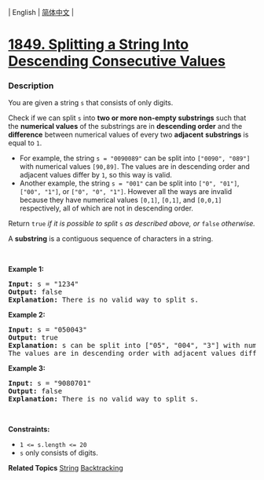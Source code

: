 | English | [简体中文](README.md) |

# [1849. Splitting a String Into Descending Consecutive Values](https://leetcode-cn.com/problems/splitting-a-string-into-descending-consecutive-values)
 ### Description
<p>You are given a string <code>s</code> that consists of only digits.</p>

<p>Check if we can split <code>s</code> into <strong>two or more non-empty substrings</strong> such that the <strong>numerical values</strong> of the substrings are in <strong>descending order</strong> and the <strong>difference</strong> between numerical values of every two <strong>adjacent</strong> <strong>substrings</strong> is equal to <code>1</code>.</p>

<ul>
	<li>For example, the string <code>s = &quot;0090089&quot;</code> can be split into <code>[&quot;0090&quot;, &quot;089&quot;]</code> with numerical values <code>[90,89]</code>. The values are in descending order and adjacent values differ by <code>1</code>, so this way is valid.</li>
	<li>Another example, the string <code>s = &quot;001&quot;</code> can be split into <code>[&quot;0&quot;, &quot;01&quot;]</code>, <code>[&quot;00&quot;, &quot;1&quot;]</code>, or <code>[&quot;0&quot;, &quot;0&quot;, &quot;1&quot;]</code>. However all the ways are invalid because they have numerical values <code>[0,1]</code>, <code>[0,1]</code>, and <code>[0,0,1]</code> respectively, all of which are not in descending order.</li>
</ul>

<p>Return <code>true</code> <em>if it is possible to split</em> <code>s</code>​​​​​​ <em>as described above</em><em>, or </em><code>false</code><em> otherwise.</em></p>

<p>A <strong>substring</strong> is a contiguous sequence of characters in a string.</p>

<p>&nbsp;</p>
<p><strong>Example 1:</strong></p>

<pre>
<strong>Input:</strong> s = &quot;1234&quot;
<strong>Output:</strong> false
<strong>Explanation:</strong> There is no valid way to split s.
</pre>

<p><strong>Example 2:</strong></p>

<pre>
<strong>Input:</strong> s = &quot;050043&quot;
<strong>Output:</strong> true
<strong>Explanation:</strong> s can be split into [&quot;05&quot;, &quot;004&quot;, &quot;3&quot;] with numerical values [5,4,3].
The values are in descending order with adjacent values differing by 1.
</pre>

<p><strong>Example 3:</strong></p>

<pre>
<strong>Input:</strong> s = &quot;9080701&quot;
<strong>Output:</strong> false
<strong>Explanation:</strong> There is no valid way to split s.
</pre>

<p>&nbsp;</p>
<p><strong>Constraints:</strong></p>

<ul>
	<li><code>1 &lt;= s.length &lt;= 20</code></li>
	<li><code>s</code> only consists of digits.</li>
</ul>

**Related Topics**  [String](https://leetcode-cn.com/tag/string) [Backtracking](https://leetcode-cn.com/tag/backtracking) 
